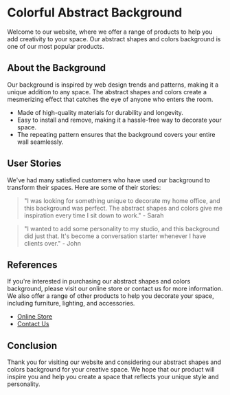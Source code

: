 <!--font:Poppins-->

# Colorful Abstract Background

Welcome to our website, where we offer a range of products to help you add creativity to your space. Our abstract shapes and colors background is one of our most popular products.

## About the Background

Our background is inspired by web design trends and patterns, making it a unique addition to any space. The abstract shapes and colors create a mesmerizing effect that catches the eye of anyone who enters the room.

- Made of high-quality materials for durability and longevity.
- Easy to install and remove, making it a hassle-free way to decorate your space.
- The repeating pattern ensures that the background covers your entire wall seamlessly.

## User Stories

We've had many satisfied customers who have used our background to transform their spaces. Here are some of their stories:

> "I was looking for something unique to decorate my home office, and this background was perfect. The abstract shapes and colors give me inspiration every time I sit down to work." - Sarah

> "I wanted to add some personality to my studio, and this background did just that. It's become a conversation starter whenever I have clients over." - John

## References

If you're interested in purchasing our abstract shapes and colors background, please visit our online store or contact us for more information. We also offer a range of other products to help you decorate your space, including furniture, lighting, and accessories.

- [Online Store](#store)
- [Contact Us](#contact)

## Conclusion

Thank you for visiting our website and considering our abstract shapes and colors background for your creative space. We hope that our product will inspire you and help you create a space that reflects your unique style and personality.

<!--

Write me content for website with wallpaper which alt text is:

"A wallpaper with a repeating pattern of abstract shapes and colors, inspired by web design trends and patterns."

The name/title of the page should not be 1:1 copy of the alt text but rather a real content of the website which is using this wallpaper.

- Use markdown format 
- Start with heading
- Heading should be short and concise
- The content should look like a real website 
- The website should not be about the wallpaper, wallpaper is just a related background
- Heading should be contain work "wallpaper" or "background"
- Include real sections like references, contact, user stories, etc. use things relevant to the page purpose.
- Feel free to use structure like headings, bullets, numbering, blockquotes, paragraphs, horizontal lines, etc.
- You can use formatting like bold or _italic_
- You can include UTF-8 emojis
- Links should be only #hash anchors (and you can refer to the document itself)
- Do not include images


---


# Abstract Shapes and Colors Wallpaper for Your Creative Space

Welcome to our website, where you can find a stunning wallpaper with a repeating pattern of abstract shapes and colors. This wallpaper is perfect for your creative space, whether it's your home office, studio, or any other place where you need inspiration.

## About the Wallpaper

Our wallpaper is inspired by web design trends and patterns, making it a unique addition to any space. The abstract shapes and colors create a mesmerizing effect that will catch the eye of anyone who enters the room.

- The wallpaper is made of high-quality materials, ensuring durability and longevity.
- It is easy to install and remove, making it a hassle-free way to decorate your space.
- The repeating pattern ensures that the wallpaper covers your entire wall seamlessly.

## User Stories

We've had many satisfied customers who have used our wallpaper to transform their spaces. Here are some of their stories:

> "I was looking for something unique to decorate my home office, and this wallpaper was perfect. The abstract shapes and colors give me inspiration every time I sit down to work." - Sarah

> "I wanted to add some personality to my studio, and this wallpaper did just that. It's become a conversation starter whenever I have clients over." - John

## References

If you're interested in purchasing our wallpaper, please visit our online store or contact us for more information. We also offer a range of other products to help you decorate your space, including furniture, lighting, and accessories.

- [Online Store](#store)
- [Contact Us](#contact)

## Conclusion

Thank you for visiting our website and considering our abstract shapes and colors wallpaper for your creative space. We hope that our product will inspire you and help you create a space that reflects your unique style and personality.


---


Heading should not include word "wallpaper". The website should not be about the wallpaper itself, wallpaper is just a related background, rewrite whole content.


---


# Elevate Your Space with Abstract Shapes and Colors

Welcome to our website, where we offer a range of products to help you elevate your space. One of our most popular products is a stunning background featuring a repeating pattern of abstract shapes and colors. This background is perfect for anyone looking to add some personality and creativity to their space.

## About the Background

Our background is inspired by web design trends and patterns, making it a unique addition to any space. The abstract shapes and colors create a mesmerizing effect that will catch the eye of anyone who enters the room.

- The background is made of high-quality materials, ensuring durability and longevity.
- It is easy to install and remove, making it a hassle-free way to decorate your space.
- The repeating pattern ensures that the background covers your entire wall seamlessly.

## User Stories

We've had many satisfied customers who have used our background to transform their spaces. Here are some of their stories:

> "I was looking for something unique to decorate my home office, and this background was perfect. The abstract shapes and colors give me inspiration every time I sit down to work." - Sarah

> "I wanted to add some personality to my studio, and this background did just that. It's become a conversation starter whenever I have clients over." - John

## References

If you're interested in purchasing our background, please visit our online store or contact us for more information. We also offer a range of other products to help you decorate your space, including furniture, lighting, and accessories.

- [Online Store](#store)
- [Contact Us](#contact)

## Conclusion

Thank you for visiting our website and considering our abstract shapes and colors background for your space. We hope that our product will inspire you and help you create a space that reflects your unique style and personality.


---


Heading is too long, rewrite whole content.


---


# Add Personality to Your Space with Abstract Shapes and Colors

Welcome to our website, where we offer a range of products to help you add personality and creativity to your space. One of our most popular products is a stunning background featuring a repeating pattern of abstract shapes and colors.

## About the Background

Our abstract shapes and colors background is inspired by web design trends and patterns, making it a unique addition to any space. The mesmerizing effect created by the abstract shapes and colors catches the eye of anyone who enters the room.

- Made of high-quality materials, ensuring durability and longevity.
- Easy to install and remove, making it a hassle-free way to decorate your space.
- The repeating pattern ensures that the background covers your entire wall seamlessly.

## User Stories

We've had many satisfied customers who have used our background to transform their spaces. Here are some of their stories:

> "I was looking for something unique to decorate my home office, and this background was perfect. The abstract shapes and colors give me inspiration every time I sit down to work." - Sarah

> "I wanted to add some personality to my studio, and this background did just that. It's become a conversation starter whenever I have clients over." - John

## References

If you're interested in purchasing our abstract shapes and colors background, please visit our online store or contact us for more information. We also offer a range of other products to help you decorate your space, including furniture, lighting, and accessories.

- [Online Store](#store)
- [Contact Us](#contact)

## Conclusion

Thank you for visiting our website and considering our abstract shapes and colors background for your space. We hope that our product will inspire you and help you create a space that reflects your unique style and personality.


---


Heading is too long, rewrite whole content.


---


# Abstract Shapes and Colors Background for Your Creative Space

Welcome to our website, where we offer a range of products to help you add creativity to your space. Our abstract shapes and colors background is one of our most popular products.

## About the Background

Our background is inspired by web design trends and patterns, making it a unique addition to any space. The abstract shapes and colors create a mesmerizing effect that catches the eye of anyone who enters the room.

- Made of high-quality materials for durability and longevity.
- Easy to install and remove, making it a hassle-free way to decorate your space.
- The repeating pattern ensures that the background covers your entire wall seamlessly.

## User Stories

We've had many satisfied customers who have used our background to transform their spaces. Here are some of their stories:

> "I was looking for something unique to decorate my home office, and this background was perfect. The abstract shapes and colors give me inspiration every time I sit down to work." - Sarah

> "I wanted to add some personality to my studio, and this background did just that. It's become a conversation starter whenever I have clients over." - John

## References

If you're interested in purchasing our abstract shapes and colors background, please visit our online store or contact us for more information. We also offer a range of other products to help you decorate your space, including furniture, lighting, and accessories.

- [Online Store](#store)
- [Contact Us](#contact)

## Conclusion

Thank you for visiting our website and considering our abstract shapes and colors background for your creative space. We hope that our product will inspire you and help you create a space that reflects your unique style and personality.


---


Write me a Google font which is best fitting for the website.

Pick from the list:
- IBM Plex Sans
- Poppins
- Lato
- Inter
- Lobster
- Roboto
- Barlow Condensed
- Raleway
- Dancing Script
- Montserrat
- Great Vibes
- Orbitron
- Exo 2
- Futura
- Open Sans
- Playfair Display
- Alegreya


Write just the font name nothing else.


---


Poppins

-->

